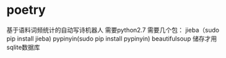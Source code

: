 # poetry
基于语料词频统计的自动写诗机器人
需要python2.7
需要几个包：
jieba（sudo pip install jieba)
pypinyin(sudo pip install pypinyin)
beautifulsoup
储存才用sqlite数据库
